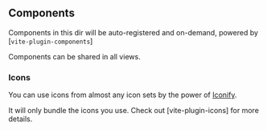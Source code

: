 ## Components

Components in this dir will be auto-registered and on-demand, powered by [`vite-plugin-components`]

Components can be shared in all views.

### Icons

You can use icons from almost any icon sets by the power of [Iconify](https://iconify.design/).

It will only bundle the icons you use. Check out [vite-plugin-icons] for more details.
